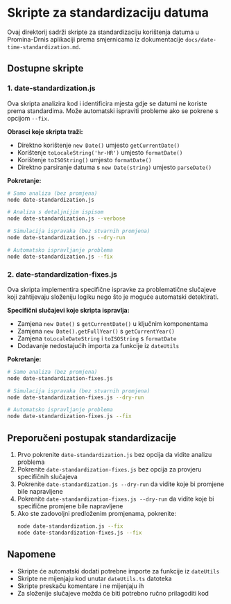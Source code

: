 # Skripte za standardizaciju datuma

Ovaj direktorij sadrži skripte za standardizaciju korištenja datuma u Promina-Drnis aplikaciji prema smjernicama iz dokumentacije `docs/date-time-standardization.md`.

## Dostupne skripte

### 1. date-standardization.js

Ova skripta analizira kod i identificira mjesta gdje se datumi ne koriste prema standardima. Može automatski ispraviti probleme ako se pokrene s opcijom `--fix`.

**Obrasci koje skripta traži:**
- Direktno korištenje `new Date()` umjesto `getCurrentDate()`
- Korištenje `toLocaleString('hr-HR')` umjesto `formatDate()`
- Korištenje `toISOString()` umjesto `formatDate()`
- Direktno parsiranje datuma s `new Date(string)` umjesto `parseDate()`

**Pokretanje:**
```bash
# Samo analiza (bez promjena)
node date-standardization.js

# Analiza s detaljnijim ispisom
node date-standardization.js --verbose

# Simulacija ispravaka (bez stvarnih promjena)
node date-standardization.js --dry-run

# Automatsko ispravljanje problema
node date-standardization.js --fix
```

### 2. date-standardization-fixes.js

Ova skripta implementira specifične ispravke za problematične slučajeve koji zahtijevaju složeniju logiku nego što je moguće automatski detektirati.

**Specifični slučajevi koje skripta ispravlja:**
- Zamjena `new Date()` s `getCurrentDate()` u ključnim komponentama
- Zamjena `new Date().getFullYear()` s `getCurrentYear()`
- Zamjena `toLocaleDateString` i `toISOString` s `formatDate`
- Dodavanje nedostajućih importa za funkcije iz `dateUtils`

**Pokretanje:**
```bash
# Samo analiza (bez promjena)
node date-standardization-fixes.js

# Simulacija ispravaka (bez stvarnih promjena)
node date-standardization-fixes.js --dry-run

# Automatsko ispravljanje problema
node date-standardization-fixes.js --fix
```

## Preporučeni postupak standardizacije

1. Prvo pokrenite `date-standardization.js` bez opcija da vidite analizu problema
2. Pokrenite `date-standardization-fixes.js` bez opcija za provjeru specifičnih slučajeva
3. Pokrenite `date-standardization.js --dry-run` da vidite koje bi promjene bile napravljene
4. Pokrenite `date-standardization-fixes.js --dry-run` da vidite koje bi specifične promjene bile napravljene
5. Ako ste zadovoljni predloženim promjenama, pokrenite:
   ```bash
   node date-standardization.js --fix
   node date-standardization-fixes.js --fix
   ```

## Napomene

- Skripte će automatski dodati potrebne importe za funkcije iz `dateUtils`
- Skripte ne mijenjaju kod unutar `dateUtils.ts` datoteka
- Skripte preskaču komentare i ne mijenjaju ih
- Za složenije slučajeve možda će biti potrebno ručno prilagoditi kod
